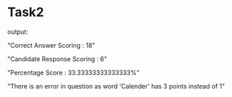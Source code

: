 # Task2
output:

"Correct Answer Scoring : 18"

"Candidate Response Scoring : 6"

"Percentage Score : 33.33333333333333%"

"There is an error in question as word 'Calender' has 3 points instead of 1"
